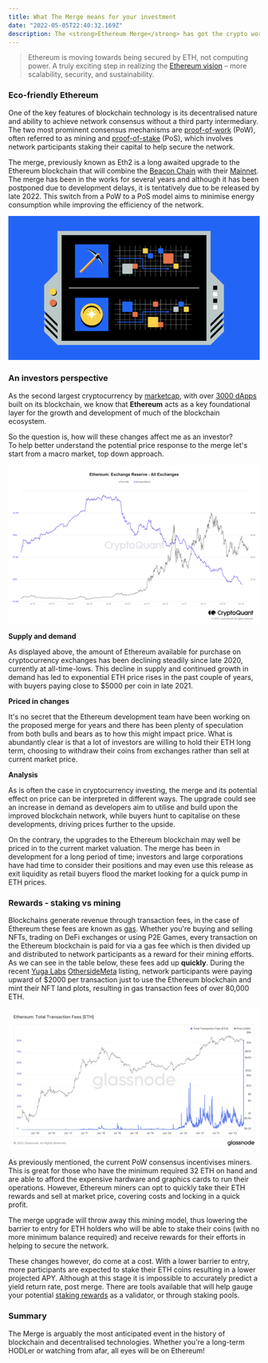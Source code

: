 ```yaml
---
title: What The Merge means for your investment
date: "2022-05-05T22:40:32.169Z"
description: The <strong>Ethereum Merge</strong> has got the crypto world talking. So what do these changes involve and how might they affect you? <br/>Let’s find out!
---
```


> Ethereum is moving towards being secured by ETH, not computing power.
> A truly exciting step in realizing the [Ethereum vision](https://ethereum.org/en/upgrades/vision/) – more scalability, security, and sustainability.

### Eco-friendly Ethereum

One of the key features of blockchain technology is its decentralised nature and ability to achieve network consensus without a third party intermediary. The two most prominent consensus mechanisms are [proof-of-work](https://www.investopedia.com/terms/p/proof-work.asp#:~:text=Key%20Takeaways,transactions%20and%20mining%20new%20tokens) (PoW), often referred to as mining and [proof-of-stake](https://www.investopedia.com/terms/p/proof-stake-pos.asp#:~:text=Proof%2Dof%2DWork%3F,new%20blocks%20to%20the%20blockchain) (PoS), which involves network participants staking their capital to help secure the network.

The merge, previously known as Eth2 is a long awaited upgrade to the Ethereum blockchain that will combine the [Beacon Chain](https://ethereum.org/en/upgrades/beacon-chain/) with their [Mainnet](https://ethereum.org/en/glossary/#mainnet). The merge has been in the works for several years and although it has been postponed due to development delays, it is tentatively due to be released by late 2022. This switch from a PoW to a PoS model aims to minimise energy consumption while improving the efficiency of the network.



<img src="./../../../src/images/image.png"/>

### An investors perspective

As the second largest cryptocurrency by [marketcap](https://coinmarketcap.com/currencies/ethereum/), with over [3000 dApps](https://www.coindesk.com/learn/2021/02/08/which-crypto-projects-are-based-on-ethereum/#:~:text=According%20to%20the%20crypto%20app,running%20on%20the%20Ethereum%20blockchain.) built on its blockchain, we know that **Ethereum** acts as a key foundational layer for the growth and development of much of the blockchain ecosystem. 

So the question is, how will these changes affect me as an investor? <br/>To help better understand the potential price response to the merge let's start from a macro market, top down approach. 

<img src="./../../../src/images/exchange-balance.png"/>


**Supply and demand**

As displayed above, the amount of Ethereum available for purchase on cryptocurrency exchanges has been declining steadily since late 2020, currently at all-time-lows. This decline in supply and continued growth in demand has led to exponential ETH price rises in the past couple of years, with buyers paying close to $5000 per coin in late 2021. 


**Priced in changes**

It's no secret that the Ethereum development team have been working on the proposed merge for years and there has been plenty of speculation from both bulls and bears as to how this might impact price. What is abundantly clear is that a lot of investors are willing to hold their ETH long term, choosing to withdraw their coins from exchanges rather than sell at current market price.

**Analysis**

As is often the case in cryptocurrency investing, the merge and its potential effect on price can be interpreted in different ways. The upgrade could see an increase in demand as developers aim to utilise and build upon the improved blockchain network, while buyers hunt to capitalise on these developments, driving prices further to the upside.

 On the contrary, the upgrades to the Ethereum blockchain may well be priced in to the current market valuation. The merge has been in development for a long period of time; investors and large corporations have had time to consider their positions and may even use this release as exit liquidity as retail buyers flood the market looking for a quick pump in ETH prices.    



### Rewards - staking vs mining

Blockchains generate revenue through transaction fees, in the case of Ethereum these fees are known as [gas](https://ethereum.org/en/developers/docs/gas/). Whether you're buying and selling NFTs, trading on DeFi exchanges or using P2E Games, every transaction on the Ethereum blockchain is paid for via a gas fee which is then divided up and distributed to network participants as a reward for their mining efforts. As we can see in the table below, these fees add up **quickly**. During the recent [Yuga Labs](https://twitter.com/yugalabs) [OthersideMeta](https://twitter.com/OthersideMeta) listing, network participants were paying upward of $2000 per transaction just to use the Ethereum blockchain and mint their NFT land plots, resulting in gas transaction fees of over 80,000 ETH.

<img src="./../../../src/images/eth-fees.png"/>

<br/>

As previously mentioned, the current PoW consensus incentivises miners. This is great for those who have the minimum required 32 ETH on hand and are able to afford the expensive hardware and graphics cards to run their operations. However, Ethereum miners can opt to quickly take their ETH rewards and sell at market price, covering costs and locking in a quick profit.

The merge upgrade will throw away this mining model, thus lowering the barrier to entry for ETH holders who will be able to stake their coins (with no more minimum balance required) and receive rewards for their efforts in helping to secure the network. 

These changes however, do come at a cost. With a lower barrier to entry, more participants are expected to stake their ETH coins resulting in a lower projected APY. Although at this stage it is impossible to accurately predict a yield return rate, post merge. There are tools available that will help gauge your potential [staking rewards](https://www.stakingrewards.com/earn/ethereum-2-0/) as a validator, or through staking pools. 

### Summary

The Merge is arguably the most anticipated event in the history of blockchain and decentralised technologies. Whether you're a long-term HODLer or watching from afar, all eyes will be on Ethereum!


 


